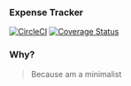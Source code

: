 ### Expense Tracker

[![CircleCI](https://circleci.com/gh/CryceTruly/expense-tracker.svg?style=svg)](https://circleci.com/gh/CryceTruly/expense-tracker)
[![Coverage Status](https://coveralls.io/repos/github/CryceTruly/expense-tracker/badge.svg?branch=development)](https://coveralls.io/github/CryceTruly/expense-tracker?branch=development)

### Why?

> Because am a minimalist
